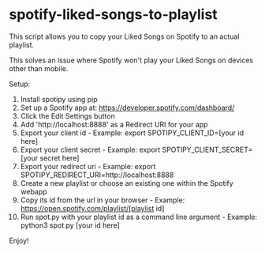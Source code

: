 # spotify-liked-songs-to-playlist

This script allows you to copy your Liked Songs on Spotify to an actual playlist.

This solves an issue where Spotify won't play your Liked Songs on devices other than mobile.

Setup:

1. Install spotipy using pip
2. Set up a Spotify app at: https://developer.spotify.com/dashboard/
3. Click the Edit Settings button
4. Add 'http://localhost:8888' as a Redirect URI for your app
5. Export your client id - Example: export SPOTIPY_CLIENT_ID=[your id here]
6. Export your client secret - Example: export SPOTIPY_CLIENT_SECRET=[your secret here]
7. Export your redirect uri - Example: export SPOTIPY_REDIRECT_URI=http://localhost:8888
8. Create a new playlist or choose an existing one within the Spotify webapp
9. Copy its id from the url in your browser - Example: https://open.spotify.com/playlist/[playlist id]
10. Run spot.py with your playlist id as a command line argument - Example: python3 spot.py [your id here]

Enjoy!
